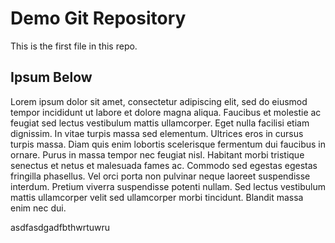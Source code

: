 # Demo Git Repository

This is the first file in this repo.

## Ipsum Below

Lorem ipsum dolor sit amet, consectetur adipiscing elit, sed do eiusmod tempor incididunt ut labore et dolore magna aliqua. Faucibus et molestie ac 
feugiat sed lectus vestibulum mattis ullamcorper. Eget nulla facilisi etiam dignissim. In vitae turpis massa sed elementum. Ultrices eros in cursus 
turpis massa. Diam quis enim lobortis scelerisque fermentum dui faucibus in ornare. Purus in massa tempor nec feugiat nisl. Habitant morbi 
tristique senectus et netus et malesuada fames ac. Commodo sed egestas egestas fringilla phasellus. Vel orci porta non pulvinar neque laoreet 
suspendisse interdum. Pretium viverra suspendisse potenti nullam. Sed lectus vestibulum mattis ullamcorper velit sed ullamcorper morbi tincidunt. 
Blandit massa enim nec dui.

asdfasdgadfbthwrtuwru
